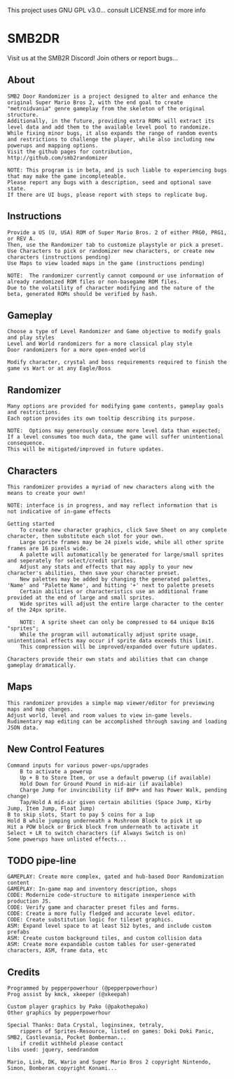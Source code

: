 This project uses GNU GPL v3.0... consult LICENSE.md for more info

# SMB2DR

Visit us at the SMB2R Discord!  Join others or report bugs...

## About
    SMB2 Door Randomizer is a project designed to alter and enhance the original Super Mario Bros 2, with the end goal to create "metroidvania" genre gameplay from the skeleton of the original structure.
    Additionally, in the future, providing extra ROMs will extract its level data and add them to the available level pool to randomize. 
    While fixing minor bugs, it also expands the range of random events and restrictions to challenge the player, while also including new powerups and mapping options.
    Visit the github pages for contribution, http://github.com/smb2randomizer

    NOTE: This program is in beta, and is such liable to experiencing bugs that may make the game incompleteable.
    Please report any bugs with a description, seed and optional save state.
    If there are UI bugs, please report with steps to replicate bug.

## Instructions
    Provide a US (U, USA) ROM of Super Mario Bros. 2 of either PRG0, PRG1, or REV A.
    Then, use the Randomizer tab to customize playstyle or pick a preset.
    Use Characters to pick or randomizer new characters, or create new characters (instructions pending)
    Use Maps to view loaded maps in the game (instructions pending)

    NOTE:  The randomizer currently cannot compound or use information of already randomized ROM files or non-basegame ROM files.
    Due to the volatility of character modifying and the nature of the beta, generated ROMs should be verified by hash.

## Gameplay
    Choose a type of Level Randomizer and Game objective to modify goals and play styles
    Level and World randomizers for a more classical play style
    Door randomizers for a more open-ended world
    
    Modify character, crystal and boss requirements required to finish the game vs Wart or at any Eagle/Boss

## Randomizer
    Many options are provided for modifying game contents, gameplay goals and restrictions.
    Each option provides its own tooltip describing its purpose.

    NOTE:  Options may generously consume more level data than expected;
    If a level consumes too much data, the game will suffer unintentional consequence.
    This will be mitigated/improved in future updates.

## Characters
    This randomizer provides a myriad of new characters along with the means to create your own!

    NOTE: interface is in progress, and may reflect information that is not indicative of in-game effects

    Getting started
        To create new character graphics, click Save Sheet on any complete character, then substitute each slot for your own.
        Large sprite frames may be 24 pixels wide, while all other sprite frames are 16 pixels wide.
        A palette will automatically be generated for large/small sprites and seperately for select/credit sprites.
        Adjust any stats and effects that may apply to your new character's abilities, then save your character preset.
        New palettes may be added by changing the generated palettes, 'Name' and 'Palette Name', and hitting '+' next to palette presets
        Certain abilities or characteristics use an additional frame provided at the end of large and small sprites.
        Wide sprites will adjust the entire large character to the center of the 24px sprite.
        
        NOTE:  A sprite sheet can only be compressed to 64 unique 8x16 "sprites";
        While the program will automatically adjust sprite usage, unintentional effects may occur if sprite data exceeds this limit.
        This compression will be improved/expanded over future updates.

    Characters provide their own stats and abilities that can change gameplay dramatically.

## Maps
    This randomizer provides a simple map viewer/editor for previewing maps and map changes.
    Adjust world, level and room values to view in-game levels.
    Rudimentary map editing can be accomplished through saving and loading JSON data.
    
## New Control Features
    Command inputs for various power-ups/upgrades
        B to activate a powerup
        Up + B to Store Item, or use a default powerup (if available)
        Hold Down for Ground Pound in mid-air (if available)
        Charge Jump for invincibility (if 8HP+ and has Power Walk, pending change)
        Tap/Hold A mid-air given certain abilities (Space Jump, Kirby Jump, Item Jump, Float Jump)
    B to skip slots, Start to pay 5 coins for a 1up
    Hold B while jumping underneath a Mushroom Block to pick it up
    Hit a POW block or Brick block from underneath to activate it
    Select + LR to switch characters (if Always Switch is on)
    Some powerups have unlisted effects...

## TODO pipe-line
    GAMEPLAY: Create more complex, gated and hub-based Door Randomization content
    GAMEPLAY: In-game map and inventory description, shops
    CODE: Modernize code-structure to mitigate inexperience with production JS.
    CODE: Verify game and character preset files and forms.
    CODE: Create a more fully fledged and accurate level editor.
    CODE: Create substitution logic for tileset graphics.
    ASM: Expand level space to at least 512 bytes, and include custom prefabs
    ASM: Create custom background tiles, and custom collision data
    ASM: Create more expandable custom tables for user-generated characters, ASM, frame data, etc

## Credits
    Programmed by pepperpowerhour (@pepperpowerhour)
    Prog assist by kmck, xkeeper (@xkeepah)

    Custom player graphics by Pako (@pakothepako)
    Other graphics by pepperpowerhour

    Special Thanks: Data Crystal, loginsinex, tetraly,
        rippers of Sprites-Resource, listed on games: Doki Doki Panic, SMB2, Castlevania, Pocket Bomberman...
        if credit withheld please contact
    libs used: jquery, seedrandom

    Mario, Link, DK, Wario and Super Mario Bros 2 copyright Nintendo,
    Simon, Bomberan copyright Konami...


